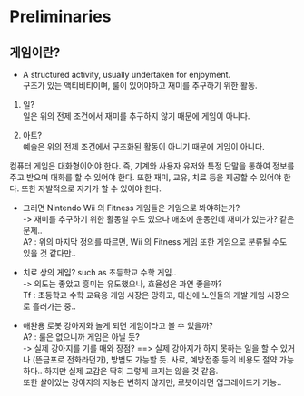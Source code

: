 # Preliminaries

## 게임이란?

* A structured activity, usually undertaken for enjoyment.<br/>
구조가 있는 액티비티이며, 룰이 있어야하고 재미를 추구하기 위한 활동.

1. 일?<br/>
일은 위의 전제 조건에서 재미를 추구하지 않기 때문에 게임이 아니다.

2. 아트?<br/>
예술은 위의 전제 조건에서 구조화된 활동이 아니기 때문에 게임이 아니다.

컴퓨터 게임은 대화형이어야 한다. 즉, 기계와 사용자 유저와 특정 단말을 통하여 정보를 주고 받으며 대화를 할 수 있어야 한다. 또한 재미, 교유, 치료 등을 제공할 수 있어야 한다. 또한 자발적으로 자기가 할 수 있어야 한다.

* 그러면 Nintendo Wii 의 Fitness 게임들은 게임으로 봐야하는가?<br/>
-> 재미를 추구하기 위한 활동일 수도 있으나 애초에 운동인데 재미가 있는가? 같은 문제..<br/>
A? : 위의 마지막 정의를 따르면, Wii 의 Fitness 게임 또한 게임으로 분류될 수도 있을 것 같다만..

* 치료 상의 게임? such as 초등학교 수학 게임..<br/>
-> 의도는 좋았고 흥미는 유도했으나, 효율성은 과연 좋을까?<br/>
Tf : 초등학교 수학 교육용 게임 시장은 망하고, 대신에 노인들의 개발 게임 시장으로 흘러가는 중..

* 애완용 로봇 강아지와 놀게 되면 게임이라고 볼 수 있을까?<br/>
A? : 룰은 없으니까 게임은 아닐 듯?<br/>
-> 실제 강아지를 기를 때와 장점? ==> 실제 강아지가 하지 못하는 일을 할 수 있거나 (뜬금포로 전화라던가), 방범도 가능할 듯. 사료, 예방접종 등의 비용도 절약 가능하다.. 하지만 실제 교감은 딱히 그렇게 크지는 않을 것 같음.<br/>
또한 살아있는 강아지의 지능은 변하지 않지만, 로봇이라면 업그레이드가 가능..

